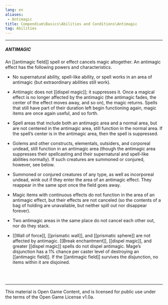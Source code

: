 ```yaml
---
lang: en
aliases:
 - Antimagic
title: Compendium\Basics\Abilities and Conditions\Antimagic
tag: Abilities
---
```


---
##### ANTIMAGIC

An [[antimagic field]] spell or effect cancels magic altogether. An antimagic effect has the following powers and characteristics.

- No supernatural ability, spell-like ability, or spell works in an area of antimagic (but extraordinary abilities still work).
    
- Antimagic does not [[dispel magic]]; it suppresses it. Once a magical effect is no longer affected by the antimagic (the antimagic fades, the center of the effect moves away, and so on), the magic returns. Spells that still have part of their duration left begin functioning again, magic items are once again useful, and so forth.
    
- Spell areas that include both an antimagic area and a normal area, but are not centered in the antimagic area, still function in the normal area. If the spell’s center is in the antimagic area, then the spell is suppressed.
    
- Golems and other constructs, elementals, outsiders, and corporeal undead, still function in an antimagic area (though the antimagic area suppresses their spellcasting and their supernatural and spell-like abilities normally). If such creatures are summoned or conjured, however, see below.
    
- Summoned or conjured creatures of any type, as well as incorporeal undead, wink out if they enter the area of an antimagic effect. They reappear in the same spot once the field goes away.
    
- Magic items with continuous effects do not function in the area of an antimagic effect, but their effects are not canceled (so the contents of a bag of holding are unavailable, but neither spill out nor disappear forever).
    
- Two antimagic areas in the same place do not cancel each other out, nor do they stack.
    
- [[Wall of force]], [[prismatic wall]], and [[prismatic sphere]] are not affected by antimagic. [[Break enchantment]], [[dispel magic]], and greater [[dispel magic]] spells do not dispel antimagic. Mage’s disjunction has a 1% chance per caster level of destroying an [[antimagic field]]. If the [[antimagic field]] survives the disjunction, no items within it are disjoined.


<br><br>

---

This material is Open Game Content, and is licensed for public use under the terms of the Open Game License v1.0a.
